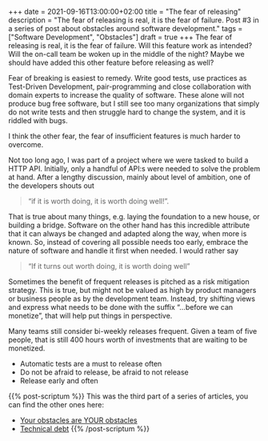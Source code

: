 +++
date = 2021-09-16T13:00:00+02:00
title = "The fear of releasing"
description = "The fear of releasing is real, it is the fear of failure. Post #3 in a series of post about obstacles around software development."
tags = ["Software Development", "Obstacles"]
draft = true
+++
The fear of releasing is real, it is the fear of failure. Will this feature work as intended? Will the on-call team be woken up in the middle of the night? Maybe we should have added this other feature before releasing as well?

Fear of breaking is easiest to remedy. Write good tests, use practices as Test-Driven Development, pair-programming and close collaboration with domain experts to increase the quality of software. These alone will not produce bug free software, but I still see too many organizations that simply do not write tests and then struggle hard to change the system, and it is riddled with bugs.

I think the other fear, the fear of insufficient features is much harder to overcome.

Not too long ago, I was part of a project where we were tasked to build a HTTP API. Initially, only a handful of API:s were needed to solve the problem at hand. After a lengthy discussion, mainly about level of ambition, one of the developers shouts out

> “if it is worth doing, it is worth doing well!”.

That is true about many things, e.g. laying the foundation to a new house, or building a bridge. Software on the other hand has this incredible attribute that it can always be changed and adapted along the way, when more is known. So, instead of covering all possible needs too early, embrace the nature of software and handle it first when needed. I would rather say

> “If it turns out worth doing, it is worth doing well”

Sometimes the benefit of frequent releases is pitched as a risk mitigation strategy. This is true, but might not be valued as high by product managers or business people as by the development team. Instead, try shifting views and express what needs to be done with the suffix “...before we can monetize”, that will help put things in perspective.

Many teams still consider bi-weekly releases frequent. Given a team of five people, that is still 400 hours worth of investments that are waiting to be monetized.

- Automatic tests are a must to release often
- Do not be afraid to release, be afraid to not release
- Release early and often

{{% post-scriptum %}}
This was the third part of a series of articles, you can find the other ones here:
- [Your obstacles are YOUR obstacles](/article/your-obstacles-are-your-obstacles/)
- [Technical debt](/article/technical-debt/)
{{% /post-scriptum %}}
